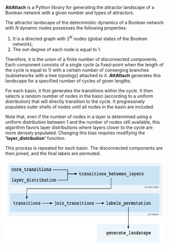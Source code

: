 **AttAttach** is a Python library for generating the attractor landscape of a Boolean network with a given number and types of attractors.

The attractor landscape of the deterministic dynamics of a Boolean network with $N$ dynamic nodes possesses the following properties:

1) It is a directed graph with $2^N$ nodes (global states of the Boolean network);
2) The out-degree of each node is equal to 1.

Therefore, it is the union of a finite number of disconnected components. Each component consists of a single cycle (a fixed-point when the length of the cycle is equal to 1) with a certain number of converging branches (subnetworks with a tree topology) attached to it.
**AttAttach** generates this landscape for a specified number of cycles of given lengths. 

For each basin, it first generates the transitions within the cycle. It then selects a random number of nodes in the basin (according to a uniform distribution) that will directly transition to the cycle. It progressively populates outer shells of nodes until all nodes in the basin are included.

Note that, even if the number of nodes in a layer is determined using a uniform distribution between 1 and the number of nodes still available, this algorithm favors layer distributions where layers closer to the cycle are more densely populated. Changing this bias requires modifying the **'layer_distribution'** function.

This process is repeated for each basin. The disconnected components are then joined, and the final labels are permuted.

<img src="diagram.png" alt="..." width="630" height="270">
